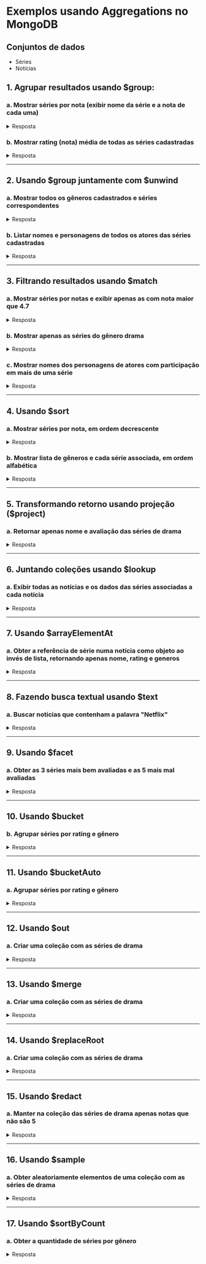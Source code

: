 # Exemplos usando Aggregations no MongoDB

## Conjuntos de dados
* Séries
* Notícias


## 1. Agrupar resultados usando $group:
### a. Mostrar séries por nota (exibir nome da série e a nota de cada uma)
<details><summary>Resposta</summary>

```js
    db.series.aggregate([{
        $group: {
            _id: {
                rating: "$rating"
            },
            count: { $sum: 1 },
            series: { $push: "$nome" }
        }
    }]);
```
</details>

### b. Mostrar rating (nota) média de todas as séries cadastradas
<details><summary>Resposta</summary>

```js
    db.series.aggregate([{
        $group: {
            _id: null,
            media: { $avg: "$rating" }
        }
    }]);
```
</details>

---

## 2. Usando $group juntamente com $unwind
### a. Mostrar todos os gêneros cadastrados e séries correspondentes
<details><summary>Resposta</summary>

```js
    db.series.aggregate([
        {
            $unwind: "$generos"
        },
        {
            $group: {
            _id: "$generos",
            count: { $sum: 1 },
            series: { $push: "$nome" }
        }
    }]);
```
</details>

### b. Listar nomes e personagens de todos os atores das séries cadastradas
<details><summary>Resposta</summary>

```js
    db.series.aggregate([
        {
            $unwind: "$atores"
        },
        {
            $group: {
                _id: "$atores"
            }
        }
    ])
```
</details>

---

## 3. Filtrando resultados usando $match
### a. Mostrar séries por notas e exibir apenas as com nota maior que 4.7
<details><summary>Resposta</summary>

```js
    db.series.aggregate([{
        $group: {
            _id: {
                rating: "$rating"
            },
            count: { $sum: 1 },
            series: { $push: "$nome" }
        }
    },
    {
        $match: {
            "_id.rating": { $gt: 4.7 }
        }
    }
    ])
```
</details>

###  b. Mostrar apenas as séries do gênero drama
<details><summary>Resposta</summary>

```js
    db.series.aggregate([
        {
            $unwind: "$generos"
        },
        {
            $group: {
            _id: "$generos",
            count: { $sum: 1 },
            series: { $push: "$nome" }
            }
        },
        {
            $match: {
                _id: "Drama"
            }
        }
    ])
```
</details>

### c. Mostrar nomes dos personagens de atores com participação em mais de uma série
<details><summary>Resposta</summary>

```js
    db.series.aggregate([
        {
            $unwind: "$atores"
        },
        {
            $group: {
                _id: "$atores.nome",
                personagens: { $push: "$atores.personagem" }
            }
        },
        {
            $match: {
                $expr: { $gt: [{ $size: "$personagens" }, 1] }
            }
        },
        {
            $sort: {
                _id: 1
            }
        }
    ])
```
</details>

---
## 4. Usando $sort
### a. Mostrar séries por nota, em ordem decrescente
<details><summary>Resposta</summary>

```js
    db.series.aggregate([
        {
            $group: {
                _id: {
                    rating: "$rating"
                },
                count: { $sum: 1 },
                series: { $push: "$nome" }
            }
        },
        {
            $sort: {
                "_id.rating": -1
            }
        }
    ])
```
</details>

### b. Mostrar lista de gêneros e cada série associada, em ordem alfabética
<details><summary>Resposta</summary>

```js
    db.series.aggregate([
        {
            $unwind: "$generos"
        },
        {
            $group: {
                _id: "$generos",
                count: { $sum: 1 },
                series: { $push: "$nome" }
            }
        },
        {
            $sort: {
                _id: 1
            }
        }
    ])
```
</details>

---
## 5. Transformando retorno usando projeção ($project)
### a. Retornar apenas nome e avaliação das séries de drama
<details><summary>Resposta</summary>

```js
    db.series.aggregate([
        {
            $match: {
                "generos": { $in : ["Drama"]}
            }
        },
        {
            $project: {
                _id: 0,
                rating: 1,
                nome: 1
            }
        }
    ])
```
</details>

---

## 6. Juntando coleções usando $lookup
### a. Exibir todas as notícias e os dados das séries associadas a cada notícia
<details><summary>Resposta</summary>

```js
    db.noticias.aggregate([
        {
            $lookup: {
                from: "series",
                localField: "serie",
                foreignField: "_id",
                as: "serie"
            }
        }
    ])
```
</details>

---

## 7. Usando $arrayElementAt
### a. Obter a referência de série numa notícia como objeto ao invés de lista, retornando apenas nome, rating e generos 
<details><summary>Resposta</summary>

```js
    db.noticias.aggregate([
        {
            $lookup: {
                from: "series",
                localField: "serie",
                foreignField: "_id",
                as: "serie"
            }
        },
        {
            $addFields: {
                serie: { $arrayElemAt: ["$serie", 0]}
            }
        },
        {
            $project: {
                _id: 0,
                titulo: 1,
                link: 1,
                serie: {
                    nome: 1,
                    rating: 1,
                    generos: 1
                }
            }
        }
    ])
```
</details>

---

## 8. Fazendo busca textual usando $text
### a. Buscar notícias que contenham a palavra "Netflix"
<details><summary>Resposta</summary>

```js
    db.noticias.createIndex({ titulo: "text", descricao: "text" });
    // Buscar
    db.noticias.aggregate([
        {
            $match: {
                $text: {
                    $search: "Netflix"
                }
            }
        }
    ]);
```
</details>

---
## 9. Usando $facet
### a. Obter as 3 séries mais bem avaliadas e as 5 mais mal avaliadas

<details><summary>Resposta</summary>

```js
db.series.aggregate([
    {
        $facet: {
            "melhores": [
                {
                    $sort: {
                        rating: -1
                    }
                },
                {
                    $limit: 3
                },
                {
                    $project: {
                        _id: 0,
                        nome: 1,
                        rating: 1
                    }
                }
            ],
            "piores": [
                {
                    $sort: {
                        rating: 1
                    }
                },
                {
                    $limit: 3
                },
                {
                    $project: {
                        _id: 0,
                        nome: 1,
                        rating: 1
                    }
                }
            ]
        }
    }
]);
```
</details>

---

## 10. Usando $bucket
### b. Agrupar séries por rating e gênero

<details><summary>Resposta</summary>

```js
db.series.aggregate([
    { $unwind: "$criticas" },
    {
        $bucket: {
            groupBy: "$criticas.nota",
            boundaries: [1, 2, 3, 4, 5],
            default: "Outros",
            output: {
                series: {
                    $push: {
                        nome: "$nome",
                        generos: "$generos",
                        nota: "$criticas.nota"
                    }
                }
            }
        }
    }
]);
```
</details>

---
## 11. Usando $bucketAuto
### a. Agrupar séries por rating e gênero

<details><summary>Resposta</summary>

```js
db.series.aggregate([
    { $unwind: "$criticas" },
    {
        $bucketAuto: {
            groupBy: "$criticas.nota",
            buckets: 2,
            output: {
                series: {
                    $push: {
                        nome: "$nome",
                        generos: "$generos",
                        nota: "$criticas.nota"
                    }
                }
            }
        }
    }
]);
```
</details>

---
## 12. Usando $out
### a. Criar uma coleção com as séries de drama

<details><summary>Resposta</summary>

```js
    db.series_drama.drop()
    db.series.aggregate([
        {
            $match: {
                "generos": { $in : ["Drama"]}
            }
        },
        {
            $out: "series_drama"
        }
    ]);
    db.series_drama.find();
```
</details>

---

## 13. Usando $merge
### a. Criar uma coleção com as séries de drama
<details><summary>Resposta</summary>

```js
    db.series.aggregate([
        {
            $match: {
                "generos": { $in : ["Drama"]}
            }
        },
        {
            $merge: {
                into: "series_drama",
                on: "_id",
                whenMatched: "replace",
                whenNotMatched: "insert"
            }
        }
    ]);
    db.series_drama.find();
```
</details>

---

## 14. Usando $replaceRoot
### a. Criar uma coleção com as séries de drama
<details><summary>Resposta</summary>

```js
db.series.aggregate([
    {
        $match: {
            "generos": { $in : ["Drama"]}
        }
    },
    {
        $replaceRoot: {
            newRoot: {
                nome: "$nome",
                rating: "$rating",
                generos: "$generos"
            }
        }
    }
]);
```
</details>

---

## 15. Usando $redact
### a. Manter na coleção das séries de drama apenas notas que não são 5

<details><summary>Resposta</summary>

```js
db.series.aggregate([
    {
        $match: {
            "generos": { $in : ["Drama"]}
        }
    },
    {
        $redact: {
            $cond: {
                if: { $lt: ["$rating", 5] },
                then: "$$KEEP",
                else: "$$PRUNE"
            }
        }
    }
]);
```
</details>

---

## 16. Usando $sample
### a. Obter aleatoriamente elementos de uma coleção com as séries de drama
<details><summary>Resposta</summary>

```js
db.series.aggregate([
    {
        $match: {
            "generos": { $in : ["Drama"]}
        }
    },
    {
        $sample: {
            size: 2
        }
    },
]);
```
</details>

---

## 17. Usando $sortByCount
### a. Obter a quantidade de séries por gênero

<details><summary>Resposta</summary>

```js
db.series.aggregate([
    {
        $unwind: "$generos"
    },
    {
        $sortByCount: "$generos"
    }
]);
```
</details>